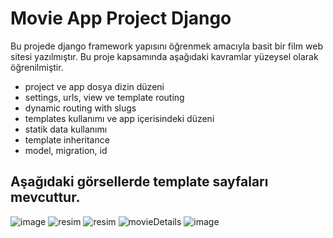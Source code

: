# Movie App Project Django

Bu projede django framework yapısını öğrenmek amacıyla basit bir film web sitesi yazılmıştır. Bu proje kapsamında aşağıdaki kavramlar yüzeysel olarak öğrenilmiştir.
- project ve app dosya dizin düzeni
- settings, urls, view ve template routing
- dynamic routing with slugs
- templates kullanımı ve app içerisindeki düzeni
- statik data kullanımı
- template inheritance
- model, migration, id

## Aşağıdaki görsellerde template sayfaları mevcuttur.

![image](https://github.com/user-attachments/assets/4c370c1a-04a6-4f76-aec3-bd3df24ab73a)
![resim](https://github.com/user-attachments/assets/d84f5a45-be02-481b-b26b-22b67808d56d)
![resim](https://github.com/user-attachments/assets/77c4e465-dd47-4a06-8d96-f21652f4667b)
![movieDetails](https://github.com/user-attachments/assets/880f8037-4b12-441d-b8dc-d4fea344ebb2)
![image](https://github.com/user-attachments/assets/41079690-8af6-4e00-a32e-bc4919a5ff44)
